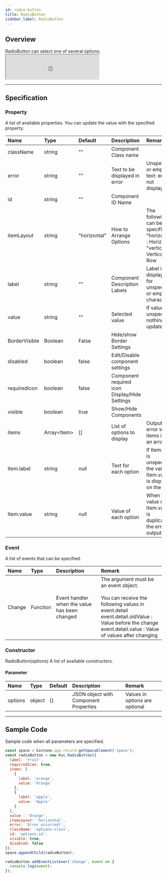 ```yaml
---
id: radio-button
title: RadioButton
sidebar_label: RadioButton
---
```


## Overview

RadioButton can select one of several options. <iframe src="https://kuc-storybook.netlify.app/iframe.html?id=radio-button--document" title="radio-button image" height="80px" mark="crwd-mark"></iframe>

---

## Specification

### Property

A list of available properties. You can update the value with the specified property.

| Name          | Type            | Default      | Description                                   | Remark                                                                                                 |
|:------------- |:--------------- |:------------ |:--------------------------------------------- |:------------------------------------------------------------------------------------------------------ |
| className     | string          | ""           | Component Class name                          |                                                                                                        |
| error         | string          | ""           | Text to be displayed in error                 | Unspecified or empty text: error is not displayed                                                      |
| id            | string          | ""           | Component ID Name                             |                                                                                                        |
| itemLayout    | string          | "horizontal" | How to Arrange Options                        | The following can be specified<br>"horizontal"  : Horizontal<br>"vertical"  : Vertical Row |
| label         | string          | ""           | Component Description Labels                  | Label is not displayed for unspecified or empty characters                                             |
| value         | string          | ""           | Selected value                                | If value is unspecified, nothing is updated                                                            |
| BorderVisible | Boolean         | False        | Hide/show Border Settings                     |                                                                                                        |
| disabled      | boolean         | false        | Edit/Disable component settings               |                                                                                                        |
| requiredIcon  | boolean         | false        | Component required icon Display/Hide Settings |                                                                                                        |
| visible       | boolean         | true         | Show/Hide Components                          |                                                                                                        |
| items         | Array\<Item\> | []           | List of options to display                    | Output an error when items is not an array                                                             |
| Item.label    | string          | null         | Text for each option                          | If Item.label is unspecified, the value of Item.value is displayed on the UI                           |
| Item.value    | string          | null         | Value of each option                          | When the value of Item.value is duplicated, the error is output                                        |

### Event
A list of events that can be specified.

| Name   | Type     | Description                                   | Remark                                                                                                                                                                                                                                |
|:------ |:-------- |:--------------------------------------------- |:------------------------------------------------------------------------------------------------------------------------------------------------------------------------------------------------------------------------------------- |
| Change | Function | Event handler when the value has been changed | The argument must be an event object.<br><br>You can receive the following values in event.detail<br>event.detail.oldValue  : Value before the change<br>event.detail.value  : Value of values after changing |

### Constructor

RadioButton(options) A list of available constructors.

#### Parameter

| Name    | Type   | Default | Description                           | Remark                         |
|:------- |:------ |:------- |:------------------------------------- |:------------------------------ |
| options | object | {}      | JSON object with Component Properties | Values in options are optional |

---
## Sample Code

Sample code when all parameters are specified.

```javascript
const space = kintone.app.record.getSpaceElement('space');
const radioButton = new Kuc.RadioButton({
  label: 'Fruit',
  requiredIcon: true,
  items: [
    {
      label: 'orange',
      value: 'Orange'
    },
    {
      label: 'apple',
      value: 'Apple'
    }
  ],
  value : 'Orange',
  itemLayout: 'horizontal',
  error: 'Error occurred!',
  className: 'options-class',
  id: 'options-id',
  visible: true,
  disabled: false
});
space.appendChild(radioButton);

radioButton.addEventListener('change', event => {
  console.log(event);
});
```